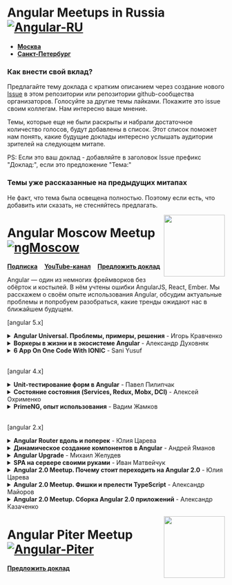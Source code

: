 # Angular Meetups in Russia  [![Angular-RU](https://img.shields.io/badge/Telegram_chat:-Angular_RU-216bc1.svg?style=flat)](https://t.me/angular_ru)

- **[Москва](#angular-moscow-meetup-)**
- **[Санкт-Петербург](#angular-piter-meetup-)**

### Как внести свой вклад?

Предлагайте тему доклада с кратким описанием через создание нового [Issue](https://github.com/Angular-RU/angular-russia-meetups/issues) в этом репозитории или репозитории github-сообщества организаторов. Голосуйте за другие темы лайками. Покажите это issue своим коллегам. Нам интересно ваше мнение.

Темы, которые еще не были раскрыты и набрали достаточное количество голосов, будут добавлены в список. Этот список поможет нам понять, какие будущие доклады интересно услышать аудитории зрителей на следующем митапе.

PS: Если это ваш доклад - добавляйте в заголовок Issue префикс "Доклад:", если это предложение "Тема:"

### Темы уже рассказанные на предыдущих митапах

Не факт, что тема была освещена полностью. Поэтому если есть, что добавить или сказать, не стесняйтесь предлагать.

[<img src="https://avatars2.githubusercontent.com/u/29404381?s=200&v=4" align="right" width="141" height="143">](https://www.youtube.com/channel/UCpDTAtunmHBcI6CsJoUV7ww)

# Angular Moscow Meetup [![ngMoscow](https://img.shields.io/badge/Telegram_chat:-ngMoscow-f70059.svg?style=flat)](https://t.me/ngMoscow)

[**Подписка**](https://meetup.tinkoff.ru/) &nbsp;&nbsp;&nbsp;[**YouTube-канал**](https://www.youtube.com/channel/UCpDTAtunmHBcI6CsJoUV7ww)
&nbsp;&nbsp;&nbsp;[**Предложить доклад**](https://github.com/AngularMoscow/Talks/issues)

Angular — один из немногих фреймворков без обёрток и костылей. В нём учтены ошибки AngularJS, React, Ember. Мы расскажем о своём опыте использования Angular, обсудим актуальные проблемы и попробуем разобраться, какие тренды ожидают нас в ближайшем будущем.

[angular 5.x]

<details>
  <summary><b>Angular Universal. Проблемы, примеры, решения</b> - Игорь Кравченко</summary>
  <a href="https://www.youtube.com/watch?v=KmnEvUdHM30">
    <br><img src="https://img.youtube.com/vi/KmnEvUdHM30/0.jpg" align="center" height="300px"/><br>
    Перейти к видео<br>
  </a>
</details>

<details>
  <summary><b>Воркеры в жизни и в экосистеме Angular</b> - Александр Духовняк</summary>
  <a href="https://www.youtube.com/watch?v=5ay6iD8e3Uk">
    <br><img src="https://img.youtube.com/vi/5ay6iD8e3Uk/0.jpg" align="center" height="300px"/><br>
    Перейти к видео<br>
  </a>
</details>

<details>
  <summary><b>6 App On One Code With IONIC</b> - Sani Yusuf</summary>
  <a href="https://www.youtube.com/watch?v=bTBg5BIA0RU">
    <br><img src="https://img.youtube.com/vi/bTBg5BIA0RU/0.jpg" align="center" height="300px"/><br>
    Перейти к видео<br>
  </a>
</details>

<br>[angular 4.x]

<details>
  <summary><b>Unit-тестирование форм в Angular</b> - Павел Пилипчак</summary>
  <a href="https://www.youtube.com/watch?v=Tpb3DRsjQFI">
    <br><img src="https://img.youtube.com/vi/Tpb3DRsjQFI/0.jpg" align="center" height="300px"/><br>
    Перейти к видео<br>
  </a>
</details>

<details>
  <summary><b>Cостояние состояния (Services, Redux, Mobx, DCI)</b> - Алексей Охрименко</summary>
  <a href="https://www.youtube.com/watch?v=8VesYob7OJg">
    <br><img src="https://img.youtube.com/vi/8VesYob7OJg/0.jpg" align="center" height="300px"/><br>
    Перейти к видео<br>
  </a>
</details>
  
<details>
  <summary><b>PrimeNG, опыт использования</b> - Вадим Жамков</summary>
  <a href="https://www.youtube.com/watch?v=jNsr_CaTavY">
    <br><img src="https://img.youtube.com/vi/jNsr_CaTavY/0.jpg" align="center" height="300px"/><br>
    Перейти к видео<br>
  </a>
</details>

<br>[angular 2.x]

<details>
  <summary><b>Angular Router вдоль и поперек</b> - Юлия Царева</summary>
  <a href="https://www.youtube.com/watch?v=ovsBd6Y5DN0">
    <br><img src="https://img.youtube.com/vi/ovsBd6Y5DN0/0.jpg" align="center" height="300px"/><br>
    Перейти к видео<br>
  </a>
</details>

<details>
  <summary><b>Динамическое создание компонентов в Angular</b> - Андрей Яманов </summary>
  <a href="https://www.youtube.com/watch?v=blSENg8Gssw">
    <br><img src="https://img.youtube.com/vi/blSENg8Gssw/0.jpg" align="center" height="300px"/><br>
    Перейти к видео<br>
  </a>
</details>
  
<details>
  <summary><b>Angular Upgrade</b> - Михаил Желудев</summary>
  <a href="https://www.youtube.com/watch?v=fUxAR2LNo-w">
    <br><img src="https://img.youtube.com/vi/fUxAR2LNo-w/0.jpg" align="center" height="300px"/><br>
    Перейти к видео<br>
  </a>
</details>
  
<details>
  <summary><b>SPA на сервере своими руками</b> - Иван Матвейчук</summary>
  <a href="https://www.youtube.com/watch?v=YGDJOfwgu-A">
    <br><img src="https://img.youtube.com/vi/YGDJOfwgu-A/0.jpg" align="center" height="300px"/><br>
    Перейти к видео<br>
  </a>
</details>

<details>
  <summary><b>Angular 2.0 Meetup. Почему стоит переходить на Angular 2.0</b> - Юлия Царева</summary>
  <a href="https://www.youtube.com/watch?v=UySMkU4NzMM&list=PLCGxdEMJquKSf-ewO3WKTrun-KbdwU1oW&index=3">
    <br><img src="https://img.youtube.com/vi/UySMkU4NzMM/0.jpg" align="center" height="300px"/><br>
    Перейти к видео<br>
  </a>
</details>
  
<details>
  <summary><b>Angular 2.0 Meetup. Фишки и прелести TypeScript</b> - Александр Майоров</summary>
  <a href="https://www.youtube.com/watch?v=-MsKozkXfEo&list=PLCGxdEMJquKSf-ewO3WKTrun-KbdwU1oW&index=2">
    <br><img src="https://img.youtube.com/vi/-MsKozkXfEo/0.jpg" align="center" height="300px"/><br>
    Перейти к видео<br>
  </a>
</details>
  
<details>
  <summary><b>Angular 2.0 Meetup. Сборка Angular 2.0 приложений</b> - Александр Казаченко</summary>
  <a href="https://www.youtube.com/watch?v=Km8xxozqTNc&index=1&list=PLCGxdEMJquKSf-ewO3WKTrun-KbdwU1oW">
    <br><img src="https://img.youtube.com/vi/Km8xxozqTNc/0.jpg" align="center" height="300px"/><br>
    Перейти к видео<br>
  </a>
</details>  
  
[<img src="https://habrastorage.org/webt/st/ij/el/stijel6tusvitbzdenipfdghw2w.png" align="right" width="141" height="143">](#)

# Angular Piter Meetup [![Angular-Piter](https://img.shields.io/badge/Telegram_chat:-Angular_Piter-216bc1.svg?style=flat)](https://t.me/angular_piter)

[**Предложить доклад**](https://github.com/AngularPiter/Talks)



